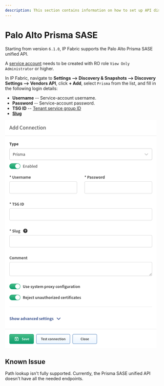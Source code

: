```yaml
---
description: This section contains information on how to set up API discovery for Prisma.
---
```


# Palo Alto Prisma SASE

Starting from version `6.1.0`, IP Fabric supports the Palo Alto Prisma SASE unified API.

A [service account](https://pan.dev/sase/docs/service-accounts/) needs to be created with RO role `View Only Administrator` or higher.

In IP Fabric, navigate to **Settings --> Discovery & Snapshots --> Discovery
Settings --> Vendors API**, click **+ Add**, select `Prisma` from the list, and
fill in the following login details:

- **Username** -- Service-account username.
- **Password** -- Service-account password.
- **TSG ID** -- [Tenant service group ID](https://docs.paloaltonetworks.com/common-services/subscription-and-tenant-management/manage-multitenants/what-is-a-tenant)
- [**Slug**](index.md#slug-and-comment)

![Add Connection - Prisma](prisma_api_add.png)

## Known Issue

Path lookup isn't fully supported. Currently, the Prisma SASE unified API doesn't have all the needed endpoints.
